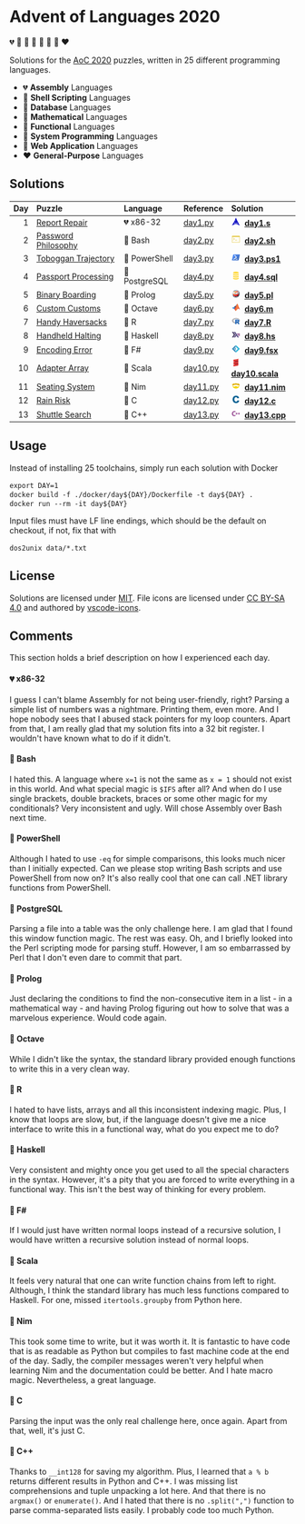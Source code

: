 # Advent of Languages 2020

💔 🖤 💛 🧡 💜 💙 💚 ❤️

Solutions for the [AoC 2020](https://adventofcode.com/2020) puzzles, written in 25 different programming languages.

- 💔 **Assembly** Languages
- 🖤 **Shell Scripting** Languages
- 💛 **Database** Languages
- 🧡 **Mathematical** Languages
- 💜 **Functional** Languages
- 💙 **System Programming** Languages
- 💚 **Web Application** Languages
- ❤️ **General-Purpose** Languages

## Solutions

| Day | Puzzle | Language | Reference | Solution |
| --: | :----- | :------- | :-------- | :------- |
| 1 | [Report Repair](https://adventofcode.com/2020/day/1) | 💔 x86-32 | [day1.py](https://github.com/blu3r4y/AdventOfCode2020/blob/main/src/day1.py) | <img width="16" src="./images/file_type_assembly.svg" />&nbsp; **[day1.s](src/day1.s)** |
| 2 | [Password Philosophy](https://adventofcode.com/2020/day/2) | 🖤 Bash | [day2.py](https://github.com/blu3r4y/AdventOfCode2020/blob/main/src/day2.py) | <img width="16" src="./images/file_type_shell.svg" />&nbsp; **[day2.sh](src/day2.sh)** |
| 3 | [Toboggan Trajectory](https://adventofcode.com/2020/day/3) | 🖤 PowerShell | [day3.py](https://github.com/blu3r4y/AdventOfCode2020/blob/main/src/day3.py) | <img width="16" src="./images/file_type_powershell.svg" />&nbsp; **[day3.ps1](src/day3.ps1)** |
| 4 | [Passport Processing](https://adventofcode.com/2020/day/4) | 💛 PostgreSQL | [day4.py](https://github.com/blu3r4y/AdventOfCode2020/blob/main/src/day4.py) | <img width="16" src="./images/file_type_sql.svg" />&nbsp; **[day4.sql](src/day4.sql)** |
| 5 | [Binary Boarding](https://adventofcode.com/2020/day/5) | 🧡 Prolog | [day5.py](https://github.com/blu3r4y/AdventOfCode2020/blob/main/src/day5.py) | <img width="16" src="./images/file_type_prolog.svg" />&nbsp; **[day5.pl](src/day5.pl)** |
| 6 | [Custom Customs](https://adventofcode.com/2020/day/6) | 🧡 Octave | [day6.py](https://github.com/blu3r4y/AdventOfCode2020/blob/main/src/day6.py) | <img width="16" src="./images/file_type_matlab.svg" />&nbsp; **[day6.m](src/day6.m)** |
| 7 | [Handy Haversacks](https://adventofcode.com/2020/day/7) | 🧡 R | [day7.py](https://github.com/blu3r4y/AdventOfCode2020/blob/main/src/day7.py) | <img width="16" src="./images/file_type_r.svg" />&nbsp; **[day7.R](src/day7.R)** |
| 8 | [Handheld Halting](https://adventofcode.com/2020/day/8) | 💜 Haskell | [day8.py](https://github.com/blu3r4y/AdventOfCode2020/blob/main/src/day8.py) | <img width="16" src="./images/file_type_haskell.svg" />&nbsp; **[day8.hs](src/day8.hs)** |
| 9 | [Encoding Error](https://adventofcode.com/2020/day/9) | 💜 F# | [day9.py](https://github.com/blu3r4y/AdventOfCode2020/blob/main/src/day9.py) | <img width="16" src="./images/file_type_fsharp.svg" />&nbsp; **[day9.fsx](src/day9.fsx)** |
| 10 | [Adapter Array](https://adventofcode.com/2020/day/10) | 💜 Scala | [day10.py](https://github.com/blu3r4y/AdventOfCode2020/blob/main/src/day10.py) | <img width="16" src="./images/file_type_scala.svg" />&nbsp; **[day10.scala](src/day10.scala)** |
| 11 | [Seating System](https://adventofcode.com/2020/day/11) | 💙 Nim | [day11.py](https://github.com/blu3r4y/AdventOfCode2020/blob/main/src/day11.py) | <img width="16" src="./images/file_type_light_nim.svg" />&nbsp; **[day11.nim](src/day11.nim)** |
| 12 | [Rain Risk](https://adventofcode.com/2020/day/12) | 💙 C | [day12.py](https://github.com/blu3r4y/AdventOfCode2020/blob/main/src/day12.py) | <img width="16" src="./images/file_type_c.svg" />&nbsp; **[day12.c](src/day12.c)** |
| 13 | [Shuttle Search](https://adventofcode.com/2020/day/13) | 💙 C++ | [day13.py](https://github.com/blu3r4y/AdventOfCode2020/blob/main/src/day13.py) | <img width="16" src="./images/file_type_cpp.svg" />&nbsp; **[day13.cpp](src/day13.cpp)** |

## Usage

Instead of installing 25 toolchains, simply run each solution with Docker

    export DAY=1
    docker build -f ./docker/day${DAY}/Dockerfile -t day${DAY} .
    docker run --rm -it day${DAY}

Input files must have LF line endings, which should be the default on checkout, if not, fix that with

    dos2unix data/*.txt

## License

Solutions are licensed under [MIT](./LICENSE.txt).
File icons are licensed under [CC BY-SA 4.0](https://creativecommons.org/licenses/by-sa/4.0/) and authored by [vscode-icons](https://github.com/vscode-icons/vscode-icons).

## Comments

This section holds a brief description on how I experienced each day.

#### 💔 x86-32

I guess I can't blame Assembly for not being user-friendly, right?
Parsing a simple list of numbers was a nightmare.
Printing them, even more.
And I hope nobody sees that I abused stack pointers for my loop counters.
Apart from that, I am really glad that my solution fits into a 32 bit register.
I wouldn't have known what to do if it didn't.

#### 🖤 Bash

I hated this.
A language where `x=1` is not the same as `x = 1` should not exist in this world.
And what special magic is `$IFS` after all?
And when do I use single brackets, double brackets, braces or some other magic for my conditionals?
Very inconsistent and ugly.
Will chose Assembly over Bash next time.

#### 🖤 PowerShell

Although I hated to use `-eq` for simple comparisons, this looks much nicer than I initially expected.
Can we please stop writing Bash scripts and use PowerShell from now on?
It's also really cool that one can call .NET library functions from PowerShell.

#### 💛 PostgreSQL

Parsing a file into a table was the only challenge here.
I am glad that I found this window function magic.
The rest was easy.
Oh, and I briefly looked into the Perl scripting mode for parsing stuff.
However, I am so embarrassed by Perl that I don't even dare to commit that part.

#### 🧡 Prolog

Just declaring the conditions to find the non-consecutive item in a list - in a mathematical way - and having Prolog figuring out how to solve that was a marvelous experience.
Would code again.

#### 🧡 Octave

While I didn't like the syntax, the standard library provided enough functions to write this in a very clean way.

#### 🧡 R

I hated to have lists, arrays and all this inconsistent indexing magic.
Plus, I know that loops are slow, but, if the language doesn't give me a nice interface to write this in a functional way, what do you expect me to do?

#### 💜 Haskell

Very consistent and mighty once you get used to all the special characters in the syntax.
However, it's a pity that you are forced to write everything in a functional way.
This isn't the best way of thinking for every problem.

#### 💜 F#

If I would just have written normal loops instead of a recursive solution, I would have written a recursive solution instead of normal loops.

#### 💜 Scala

It feels very natural that one can write function chains from left to right.
Although, I think the standard library has much less functions compared to Haskell.
For one, missed `itertools.groupby` from Python here.

#### 💙 Nim

This took some time to write, but it was worth it.
It is fantastic to have code that is as readable as Python but compiles to fast machine code at the end of the day.
Sadly, the compiler messages weren't very helpful when learning Nim and the documentation could be better.
And I hate macro magic.
Nevertheless, a great language.

#### 💙 C

Parsing the input was the only real challenge here, once again.
Apart from that, well, it's just C.

#### 💙 C++

Thanks to `__int128` for saving my algorithm.
Plus, I learned that `a % b` returns different results in Python and C++.
I was missing list comprehensions and tuple unpacking a lot here.
And that there is no `argmax()` or `enumerate()`.
And I hated that there is no `.split(",")` function to parse comma-separated lists easily.
I probably code too much Python.

